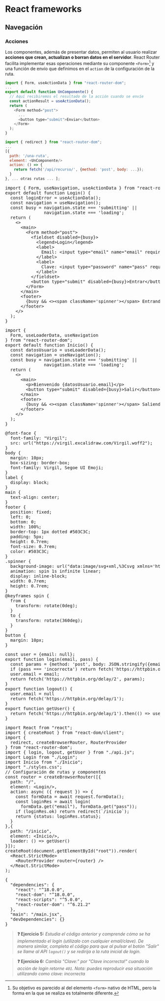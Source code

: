 # React frameworks
## Navegación
### Acciones

Los componentes, además de presentar datos, permiten al usuario realizar **acciones que crean, actualizan o borran datos en el servidor**. React Router facilita implementar esas operaciones mediante su componente `<Form>`[^1] y una función de envío que definimos en el `action` de la configuración de la ruta.

```js
import { Form, useActionData } from "react-router-dom";
...
export default function UnComponente() {
  // Aquí recibiremos el resultado de la acción cuando se envíe
  const actionResult = useActionData();
  return (
    <Form method="post">
      ...
      <button type="submit">Enviar</button>
    </Form>
  );
}
```

```js
import { redirect } from "react-router-dom";
...
[{
  path: '/una-ruta',
  element: <UnComponente/>
  action: () => {
    return fetch('/api/recurso/', {method: 'post', body: ...});
  }
}, ... otras rutas ... ];
```

<div class="sandpack" data-height="350px" data-width="65" data-navigator="true"><pre data-file="Login.jsx">
import { Form, useNavigation, useActionData } from "react-router-dom";
export default function Login() {
  const loginError = useActionData();
  const navigation = useNavigation();
  const busy = navigation.state === 'submitting' || 
               navigation.state === 'loading';
  return (
    &lt;>
      &lt;main>
        &lt;Form method="post">
          &lt;fieldset disabled={busy}>
            &lt;legend>Login&lt;/legend>
            &lt;label>
              Email: &lt;input type="email" name="email" required/>
            &lt;/label>
            &lt;label>
              Clave: &lt;input type="password" name="pass" required/>
            &lt;/label>
          &lt;/fieldset>
          &lt;button type="submit" disabled={busy}>Entrar&lt;/button>
        &lt;/Form>
      &lt;/main>
      &lt;footer>
        {busy && &lt;>&lt;span className='spinner'>&lt;/span> Entrando ...&lt;/>}
      &lt;/footer>
    &lt;/>
  );
}
</pre><pre data-file="Inicio.jsx">
import { 
  Form, useLoaderData, useNavigation 
} from "react-router-dom";
export default function Inicio() {
  const datosUsuario = useLoaderData();
  const navigation = useNavigation();
  const busy = navigation.state === 'submitting' || 
               navigation.state === 'loading';
  return (
    &lt;>
      &lt;main>
        &lt;p>Bienvenido {datosUsuario.email}&lt;/p>
        &lt;button type="submit" disabled={busy}>Salir&lt;/button>
      &lt;/main>
      &lt;footer>
        {busy && &lt;>&lt;span className='spinner'>&lt;/span> Saliendo ...&lt;/>}
      &lt;/footer>
    &lt;/>
  );
}
</pre><pre data-file="styles.css" data-hidden="true">
@font-face {
  font-family: "Virgil";
  src: url("https://virgil.excalidraw.com/Virgil.woff2");
}
body {
  margin: 10px;
  box-sizing: border-box;
  font-family: Virgil, Segoe UI Emoji;
}
label {
  display: block;
}
main {
  text-align: center;
}
footer {
  position: fixed;
  left: 0;
  bottom: 0;
  width: 100%;
  border-top: 1px dotted #503C3C;
  padding: 5px;
  height: 0.7rem;
  font-size: 0.7rem;
  color: #503C3C;
}
.spinner {
  background-image: url("data:image/svg+xml,%3Csvg xmlns='http://www.w3.org/2000/svg' fill='none' viewBox='0 0 24 24'%3E%3Cpath stroke='black' strokeLinecap='round' strokeLinejoin='round' strokeWidth='2' d='M20 4v5h-.582m0 0a8.001 8.001 0 00-15.356 2m15.356-2H15M4 20v-5h.581m0 0a8.003 8.003 0 0015.357-2M4.581 15H9' /%3E%3C/svg%3E");
  animation: spin 1s infinite linear;
  display: inline-block;
  width: 0.7rem;
  height: 0.7rem;
}
@keyframes spin {
  from {
    transform: rotate(0deg);
  }
  to {
    transform: rotate(360deg);
  }
}
button {
  margin: 10px;
}
</pre><pre data-file="api.js" data-hidden="true">
const user = {email: null};
export function login(email, pass) {
  const params = {method: 'post', body: JSON.stringify({email, pass})};
  if (pass === 'incorrecta') return fetch('https://httpbin.org/status/401', params);
  user.email = email;
  return fetch('https://httpbin.org/delay/2', params);
}
export function logout() {
  user.email = null
  return fetch('https://httpbin.org/delay/1');
}
export function getUser() {
  return fetch('https://httpbin.org/delay/1').then(() => user);
}
</pre><pre data-file="main.jsx" data-active="true">
import React from "react";
import { createRoot } from "react-dom/client";
import { 
  redirect, createBrowserRouter, RouterProvider 
} from "react-router-dom";
import { login, logout, getUser } from "./api.js";
import Login from "./Login";
import Inicio from "./Inicio";
import "./styles.css";
// Configuración de rutas y componentes
const router = createBrowserRouter([{
  path: "/",
  element: &lt;Login/>,
  action: async ({ request }) => {
    const formData = await request.formData();
    const loginRes = await login(
      formData.get("email"), formData.get("pass"));
    if (loginRes.ok) return redirect(`/inicio`);
    return {status: loginRes.status};
  }
},{
  path: "/inicio",
  element: &lt;Inicio/>,
  loader: () => getUser()
}]);
createRoot(document.getElementById("root")).render(
  &lt;React.StrictMode>
    &lt;RouterProvider router={router} />
  &lt;/React.StrictMode>
);
</pre><pre data-file="package.json" data-hidden="true">
{
  "dependencies": {
    "react": "^18.0.0",
    "react-dom": "^18.0.0",
    "react-scripts": "^5.0.0",
    "react-router-dom": "^6.21.2"
  },
  "main": "/main.jsx",
  "devDependencies": {}
}
</pre></div>

> **❓ Ejercicio 5:** _Estudia el código anterior y comprende cómo se ha implementado el login (utilízalo con cualquier email/clave). De manera similar, completa el código para que al pulsar el botón "Salir" se llame al API `logout()` y se redirija a la ruta inicial de login._

> **❓ Ejercicio 6:** _Cambia "Clave:" por "Clave incorrecta!" cuando la acción de login retorne `401`. Nota: puedes reproducir esa situación utilizando como clave: incorrecta_

[^1]: Su objetivo es parecido al del elemento `<form>` nativo de HTML, pero la forma en la que se realiza es totalmente diferente.